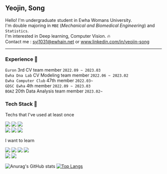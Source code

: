 
## Yeojin, Song
Hello! I'm undergraduate student in Ewha Womans University.  
I'm double majoring in  `MBE` (_Mechanical and Biomedical Engineering_) and `Statistics`.  
I'm interested in Deep learning, Computer Vision. :fire:  
Contact me : syj1031@ewhain.net or www.linkedin.com/in/yeojin-song

***
### Experience :runner:
`Euron` 3rd CV team member `2022.09 ~ 2023.03`   
`Ewha Dna Lab` CV Modeling team member `2022.06 ~ 2023.02`  
`Ewha Computer Club` 47th member `2022.03~`  
`GDSC Ewha` 4th member `2022.09 ~ 2023.03`  
`BOAZ` 20th Data Analysis team member `2023.02~`

### Tech Stack :muscle:

Techs that I've used at least once  

<img src="https://img.shields.io/badge/Python-3766AB?style=flat-square&logo=Python&logoColor=white"/></a>
<img src="https://img.shields.io/badge/C-A8B9CC?style=flat-square&logo=C&logoColor=white"/>
<img src="https://img.shields.io/badge/MySQL-4479A1?style=flat-square&logo=MySQL&logoColor=white"/>  
<img src="https://img.shields.io/badge/TensorFlow-FF6F00?style=flat-square&logo=TensorFlow&logoColor=white">
<img src="https://img.shields.io/badge/Keras-D00000?style=flat-square&logo=Keras&logoColor=white">
<img src="https://img.shields.io/badge/PyTorch-EE4C2C?style=flat-square&logo=PyTorch&logoColor=white">

I want to learn

<img src="https://img.shields.io/badge/C++-00599C?style=flat-square&logo=C%2B%2B&logoColor=white"/></a>
<img src="https://img.shields.io/badge/Java-007396?style=flat-square&logo=Java&logoColor=white"/>
<img src="https://img.shields.io/badge/AWS-232F3E?style=flat-square&logo=Amazon AWS&logoColor=white"/>
<img src="https://img.shields.io/badge/Spring-6DB33F?style=flat-square&logo=Spring&logoColor=white"/>  
<img src="https://img.shields.io/badge/OpenCV-5C3EE8?style=flat-square&logo=OpenCV&logoColor=white"/>
<img src="https://img.shields.io/badge/MongoDB-47A248?style=flat-square&logo=MongoDB&logoColor=white"/>

![Anurag's GitHub stats](https://github-readme-stats.vercel.app/api?username=YeoJins&show_icons=true&theme=vue)
[![Top Langs](https://github-readme-stats.vercel.app/api/top-langs/?username=YeoJins&layout=compact)](https://github.com/anuraghazra/github-readme-stats)
